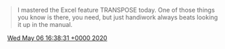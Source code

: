 > I mastered the Excel feature TRANSPOSE today\. One of those things you know is there, you need, but just handiwork always beats looking it up in the manual\.

<img src="../../media/tweet.ico" width="12" /> [Wed May 06 16:38:31 +0000 2020](https://twitter.com/DromerDenker/status/1258073668976025600)